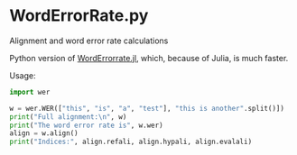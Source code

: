 # WordErrorRate.py
Alignment and word error rate calculations

Python version of [WordErrorrate.jl](https://github.com/davidavdav/WordErrorRate.jl), which, because of Julia, is much faster. 

Usage:
```python
import wer

w = wer.WER(["this", "is", "a", "test"], "this is another".split()])
print("Full alignment:\n", w)
print("The word error rate is", w.wer)
align = w.align()
print("Indices:", align.refali, align.hypali, align.evalali)
```
